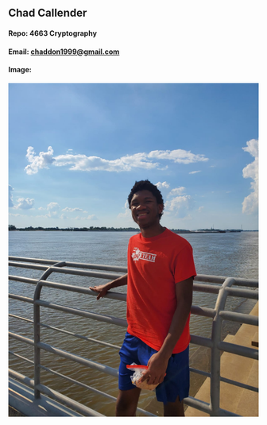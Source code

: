 ## Chad Callender
#### Repo: 4663 Cryptography
#### Email: chaddon1999@gmail.com
#### Image:
![profile photo|1200x1600, 10%](IMG-20200623-WA0009.jpg)
